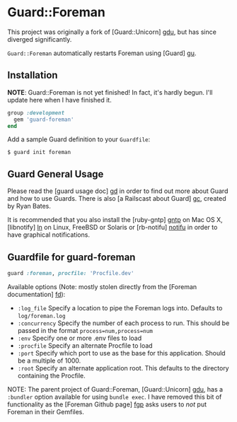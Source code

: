 # Guard::Foreman

This project was originally a fork of [Guard::Unicorn] [gdu], but has since
diverged significantly.

`Guard::Foreman` automatically restarts Foreman using [Guard] [gu].

[gu]: https://github.com/guard/guard


## Installation

**NOTE**: Guard::Foreman is not yet finished! In fact, it's hardly begun. I'll
update here when I have finished it.

<!--Using Rubygems:-->

<!-- $ gem install guard-foreman -->

<!--Using Bundler, add this to your `Gemfile`, preferably in the `development` group:-->

```ruby
group :development
  gem 'guard-foreman'
end
```

Add a sample Guard definition to your `Guardfile`:

    $ guard init foreman


## Guard General Usage

Please read the [guard usage doc] [gd] in order to find out more about Guard and
how to use Guards. There is also [a Railscast about Guard] [gc], created by Ryan
Bates.


[gd]: https://github.com/guard/guard/blob/master/README.md
[gc]: http://railscasts.com/episodes/264-guard

It is recommended that you also install the [ruby-gntp] [gntp] on Mac OS X,
[libnotify] [ln] on Linux, FreeBSD or Solaris or [rb-notifu] [notifu] in order
to have graphical notifications.

[gntp]: https://rubygems.org/gems/ruby_gntp
[ln]: https://rubygems.org/gems/libnotify
[notifu]: https://rubygems.org/gems/rb-notifu


## Guardfile for guard-foreman

```ruby
guard :foreman, procfile: 'Procfile.dev'
```

Available options (Note: mostly stolen directly from the [Foreman documentation]
 [fd]):

[fd]: http://ddollar.github.io/foreman/

* `:log_file` Specify a location to pipe the Foreman logs into. Defaults to
  `log/foreman.log`
* `:concurrency` Specify the number of each process to run. This should be
  passed in the format `process=num,process=num`
* `:env` Specify one or more .env files to load
* `:procfile` Specify an alternate Procfile to load
* `:port` Specify which port to use as the base for this application. Should be
  a multiple of 1000.
* `:root` Specify an alternate application root. This defaults to the directory
  containing the Procfile.

NOTE: The parent project of Guard::Foreman, [Guard::Unicorn] [gdu], has a
`:bundler` option available for using `bundle exec`. I have removed this bit of
functionality as the [Foreman Github page] [fgp] asks users to *not* put
Foreman in their Gemfiles.

[gdu]: https://github.com/andreimaxim/guard-unicorn
[fgp]: https://github.com/ddollar/foreman
